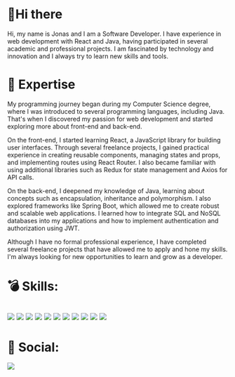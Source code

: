 ### <h1>👋Hi there</h1>
Hi, my name is Jonas and I am a Software Developer. I have experience in web development with React and Java, having participated in several academic and professional projects. I am fascinated by technology and innovation and I always try to learn new skills and tools.
### <h1>📖 Expertise</h1>
My programming journey began during my Computer Science degree, where I was introduced to several programming languages, including Java. That's when I discovered my passion for web development and started exploring more about front-end and back-end.

On the front-end, I started learning React, a JavaScript library for building user interfaces. Through several freelance projects, I gained practical experience in creating reusable components, managing states and props, and implementing routes using React Router. I also became familiar with using additional libraries such as Redux for state management and Axios for API calls.

On the back-end, I deepened my knowledge of Java, learning about concepts such as encapsulation, inheritance and polymorphism. I also explored frameworks like Spring Boot, which allowed me to create robust and scalable web applications. I learned how to integrate SQL and NoSQL databases into my applications and how to implement authentication and authorization using JWT.

Although I have no formal professional experience, I have completed several freelance projects that have allowed me to apply and hone my skills. I'm always looking for new opportunities to learn and grow as a developer.

<h1>💣 Skills:</h1>
<h2><img src="https://img.shields.io/badge/JavaScript-323330?style=for-the-badge&logo=javascript&logoColor=F7DF1E" />
<img src="https://img.shields.io/badge/HTML5-E34F26?style=for-the-badge&logo=html5&logoColor=white" />
<img src="https://img.shields.io/badge/CSS3-1572B6?style=for-the-badge&logo=css3&logoColor=white" />
<img src="	https://img.shields.io/badge/GIT-E44C30?style=for-the-badge&logo=git&logoColor=white" />
<img src="https://img.shields.io/badge/Spring_Boot-F2F4F9?style=for-the-badge&logo=spring-boot" />
<img src="https://img.shields.io/badge/MySQL-005C84?style=for-the-badge&logo=mysql&logoColor=white" />
<img src="https://img.shields.io/badge/Spring-6DB33F?style=for-the-badge&logo=spring&logoColor=white" />
<img src="https://img.shields.io/badge/React_Router-CA4245?style=for-the-badge&logo=react-router&logoColor=white" />
<img src="https://img.shields.io/badge/React-20232A?style=for-the-badge&logo=react&logoColor=61DAFB" /> 
<img src="https://img.shields.io/badge/next%20js-000000?style=for-the-badge&logo=nextdotjs&logoColor=white" />
<img src="https://img.shields.io/badge/Bootstrap-563D7C?style=for-the-badge&logo=bootstrap&logoColor=white" /></h2>

<h1>📱 Social: </h1>
<a href="https://www.linkedin.com/in/jonas-sousa-93ba3826b" target="_blank" ><img src="https://img.shields.io/badge/LinkedIn-%230077B5.svg?logo=linkedin&logoColor=white"/> </a>

<!--
**Jondrewd/Jondrewd** is a ✨ _special_ ✨ repository because its `README.md` (this file) appears on your GitHub profile.

Here are some ideas to get you started:

- 🔭 I’m currently working on ...
- 🌱 I’m currently learning ...
- 👯 I’m looking to collaborate on ...
- 🤔 I’m looking for help with ...
- 💬 Ask me about ...
- 📫 How to reach me: ...
- 😄 Pronouns: ...
- ⚡ Fun fact: ...
-->
